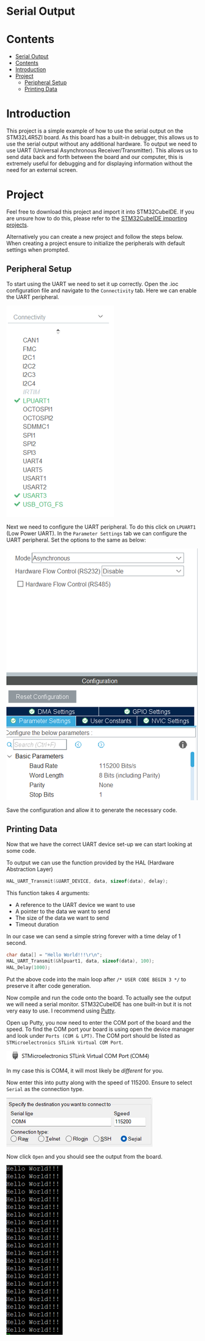 # Serial Output

# Contents
- [Serial Output](#serial-output)
- [Contents](#contents)
- [Introduction](#introduction)
- [Project](#project)
  - [Peripheral Setup](#peripheral-setup)
  - [Printing Data](#printing-data)

# Introduction

This project is a simple example of how to use the serial output on the STM32L4R5ZI board. As this board has a built-in debugger, this allows us to use the serial output without any additional hardware. To output we need to use UART (Universal Asynchronous Receiver/Transmitter). This allows us to send data back and forth between the board and our computer, this is extremely useful for debugging and for displaying information without the need for an external screen.

# Project

Feel free to download this project and import it into STM32CubeIDE. If you are unsure how to do this, please refer to the [STM32CubeIDE importing projects]().

Alternatively you can create a new project and follow the steps below. When creating a project ensure to initialize the peripherals with default settings when prompted.

## Peripheral Setup

To start using the UART we need to set it up correctly. Open the .ioc configuration file and navigate to the `Connectivity` tab. Here we can enable the UART peripheral.

![Connectivity](./Images/ConnectivityTab.png)

Next we need to configure the UART peripheral. To do this click on `LPUART1` (Low Power UART). In the `Parameter Settings` tab we can configure the UART peripheral. Set the options to the same as below:

![UART Settings](./Images/LPUART1Conf.png)

Save the configuration and allow it to generate the necessary code.

## Printing Data

Now that we have the correct UART device set-up we can start looking at some code.

To output we can use the function provided by the HAL (Hardware Abstraction Layer)

```c
HAL_UART_Transmit(&UART_DEVICE, data, sizeof(data), delay);
```

This function takes 4 arguments:
- A reference to the UART device we want to use
- A pointer to the data we want to send
- The size of the data we want to send
- Timeout duration

In our case we can send a simple string forever with a time delay of 1 second.

```c
char data[] = "Hello World!!!\r\n";
HAL_UART_Transmit(&hlpuart1, data, sizeof(data), 100);
HAL_Delay(1000);
```

Put the above code into the main loop after `/* USER CODE BEGIN 3 */` to preserve it after code generation.

Now compile and run the code onto the board. To actually see the output we will need a serial monitor. STM32CubeIDE has one built-in but it is not very easy to use. I recommend using [Putty](https://www.putty.org/).

Open up Putty, you now need to enter the COM port of the board and the speed. To find the COM port your board is using open the device manager and look under `Ports (COM & LPT)`. The COM port should be listed as `STMicroelectronics STLink Virtual COM Port`.

![COM Port](./Images/COM_PORT.png)

In my case this is COM4, it will most likely be *different* for you.

Now enter this into putty along with the speed of 115200. Ensure to select `Serial` as the connection type.

![Putty](./Images/Putty.png)

Now click `Open` and you should see the output from the board.

![Output](./Images/Output.png)